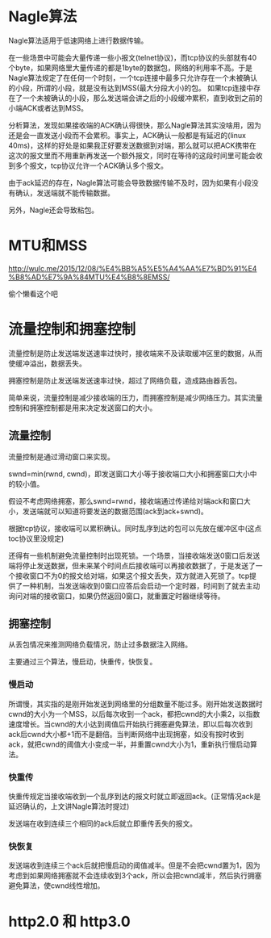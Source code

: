 # Nagle算法

Nagle算法适用于低速网络上进行数据传输。

在一些场景中可能会大量传递一些小报文(telnet协议)，而tcp协议的头部就有40个byte，如果网络里大量传递的都是1byte的数据包，网络的利用率不高。于是Nagle算法规定了在任何一个时刻，一个tcp连接中最多只允许存在一个未被确认的小段，所谓的小段，就是没有达到MSS(最大分段大小)的包。 如果tcp连接中存在了一个未被确认的小段，那么发送端会讲之后的小段缓冲累积，直到收到之前的小端ACK或者达到MSS。

分析算法，发现如果接收端的ACK确认得很快，那么Nagle算法其实没啥用，因为还是会一直发送小段而不会累积。事实上，ACK确认一般都是有延迟的(linux 40ms)，这样的好处是如果我正好要发送数据到对端，那么就可以把ACK携带在这次的报文里而不用重新再发送一个额外报文，同时在等待的这段时间里可能会收到多个报文，tcp协议允许一个ACK确认多个报文。

由于ack延迟的存在，Nagle算法可能会导致数据传输不及时，因为如果有小段没有确认，发送端就不能传输数据。

另外，Nagle还会导致粘包。



# MTU和MSS

http://wulc.me/2015/12/08/%E4%BB%A5%E5%A4%AA%E7%BD%91%E4%B8%AD%E7%9A%84MTU%E4%B8%8EMSS/

偷个懒看这个吧



# 流量控制和拥塞控制

流量控制是防止发送端发送速率过快时，接收端来不及读取缓冲区里的数据，从而使缓冲溢出，数据丢失。

拥塞控制是防止发送端发送速率过快，超过了网络负载，造成路由器丢包。

简单来说，流量控制是减少接收端的压力，而拥塞控制是减少网络压力。其实流量控制和拥塞控制都是用来决定发送窗口的大小。

## 流量控制

流量控制是通过滑动窗口来实现。

swnd=min(rwnd, cwnd)，即发送窗口大小等于接收端口大小和拥塞窗口大小中的较小值。

假设不考虑网络拥塞，那么swnd=rwnd，接收端通过传递给对端ack和窗口大小，发送端就可以知道将要发送的数据范围(ack到ack+swnd)。

根据tcp协议，接收端可以累积确认。同时乱序到达的包可以先放在缓冲区中(这点toc协议里没规定)

还得有一些机制避免流量控制时出现死锁。一个场景，当接收端发送0窗口后发送端将停止发送数据，但未来某个时间点后接收端可以再接收数据了，于是发送了一个接收窗口不为0的报文给对端，如果这个报文丢失，双方就进入死锁了。tcp提供了一种机制，当发送端收到0窗口应答后会启动一个定时器，时间到了就去主动询问对端的接收窗口，如果仍然返回0窗口，就重置定时器继续等待。

## 拥塞控制

从丢包情况来推测网络负载情况，防止过多数据注入网络。

主要通过三个算法，慢启动，快重传，快恢复。

### 慢启动

所谓慢，其实指的是刚开始发送到网络里的分组数量不能过多。刚开始发送数据时cwnd的大小为一个MSS，以后每次收到一个ack，都把cwnd的大小乘2，以指数速度增长。当cwnd的大小达到阈值后开始执行拥塞避免算法，即以后每次收到ack后cwnd大小都+1而不是翻倍。当判断网络中出现拥塞，如没有按时收到ack，就把cwnd的阈值大小变成一半，并重置cwnd大小为1，重新执行慢启动算法。

### 快重传

快重传规定当接收端收到一个乱序到达的报文时就立即返回ack。(正常情况ack是延迟确认的，上文讲Nagle算法时提过) 

发送端在收到连续三个相同的ack后就立即重传丢失的报文。

### 快恢复

发送端收到连续三个ack后就把慢启动的阈值减半。但是不会把cwnd置为1，因为考虑到如果网络拥塞就不会连续收到3个ack，所以会把cwnd减半，然后执行拥塞避免算法，使cwnd线性增加。



# http2.0 和 http3.0



